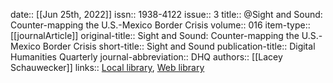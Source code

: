 date:: [[Jun 25th, 2022]]
issn:: 1938-4122
issue:: 3
title:: @Sight and Sound: Counter-mapping the U.S.-Mexico Border Crisis
volume:: 016
item-type:: [[journalArticle]]
original-title:: Sight and Sound: Counter-mapping the U.S.-Mexico Border Crisis
short-title:: Sight and Sound
publication-title:: Digital Humanities Quarterly
journal-abbreviation:: DHQ
authors:: [[Lacey Schauwecker]]
links:: [Local library](zotero://select/groups/2386895/items/SRV6XQQE), [Web library](https://www.zotero.org/groups/2386895/items/SRV6XQQE)
